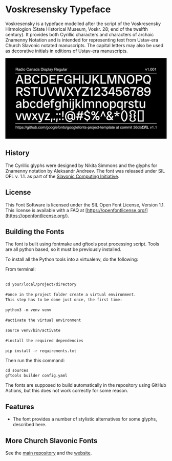 # Voskresensky Typeface

Voskresensky is a typeface modelled after the script of the Voskresensky Hirmologion (State Historical Museum, Voskr. 28; end of the twelfth century). It provides both Cyrillic characters and characters of archaic Znamenny Notation and is intended for representing text from Ustav-era Church Slavonic notated manuscripts. The capital letters may also be used as decorative initials in editions of Ustav-era manuscripts.

![Sample Image](documentation/image2.png)

## History

The Cyrillic glyphs were designed by Nikita Simmons and the glyphs for Znamenny notation by Aleksandr Andreev. The font was released under SIL OFL v. 1.1. as part of the [Slavonic Computing Initiative](https://sci.ponomar.net/fonts.html).

## License

This Font Software is licensed under the SIL Open Font License,
Version 1.1. This license is available with a FAQ at
[https://openfontlicense.org/](https://openfontlicense.org/).

## Building the Fonts

The font is built using fontmake and gftools post processing script. Tools are all python based, so it must be previously installed.

To install all the Python tools into a virtualenv, do the following:

From terminal:

```

cd your/local/project/directory

#once in the project folder create a virtual environment. 
This step has to be done just once, the first time:

python3 -m venv venv

#activate the virtual environment

source venv/bin/activate

#install the required dependencies

pip install -r requirements.txt

```

Then run the this command:

```
cd sources
gftools builder config.yaml
```

The fonts are supposed to build automatically in the repository 
using GitHub Actions, but this does not work correctly 
for some reason.

## Features

* The font provides a number of stylistic alternatives for some glyphs, described here.

## More Church Slavonic Fonts

See the [main repository](https://github.com/typiconman/fonts-cu/issues) and the [website](https://sci.ponomar.net/fonts.html).